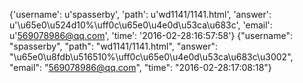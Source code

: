 {'username': u'spasserby', 'path': u'wd1141/1141.html', 'answer': u'\u65e0\u524d10%\uff0c\u65e0\u4e0d\u53ca\u683c', 'email': u'569078986@qq.com', 'time': '2016-02-28:16:57:58'}
{"username": "spasserby", "path": "wd1141/1141.html", "answer": "\u65e0\u8fdb\u516510%\uff0c\u65e0\u4e0d\u53ca\u683c\u3002", "email": "569078986@qq.com", "time": "2016-02-28:17:08:18"}